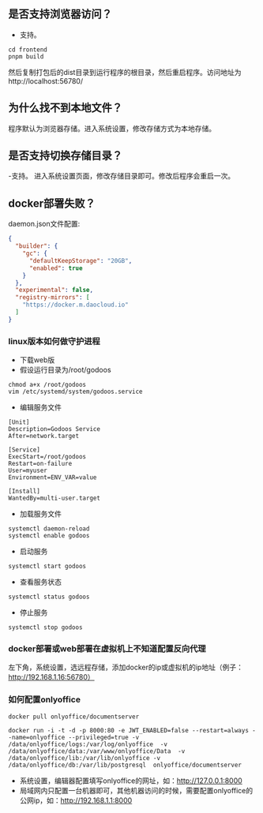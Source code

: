 ## 是否支持浏览器访问？
- 支持。
```
cd frontend
pnpm build
```
然后复制打包后的dist目录到运行程序的根目录，然后重启程序。访问地址为http://localhost:56780/

## 为什么找不到本地文件？
程序默认为浏览器存储。进入系统设置，修改存储方式为本地存储。

## 是否支持切换存储目录？
-支持。
进入系统设置页面，修改存储目录即可。修改后程序会重启一次。

## docker部署失败？
daemon.json文件配置:
```json
{
  "builder": {
    "gc": {
      "defaultKeepStorage": "20GB",
      "enabled": true
    }
  },
  "experimental": false,
  "registry-mirrors": [
    "https://docker.m.daocloud.io"
  ]
}

```

### linux版本如何做守护进程
- 下载web版
- 假设运行目录为/root/godoos
```
chmod a+x /root/godoos
vim /etc/systemd/system/godoos.service
```
- 编辑服务文件
```
[Unit]
Description=Godoos Service
After=network.target

[Service]
ExecStart=/root/godoos
Restart=on-failure
User=myuser
Environment=ENV_VAR=value

[Install]
WantedBy=multi-user.target
```
- 加载服务文件
```
systemctl daemon-reload
systemctl enable godoos
```
- 启动服务
```
systemctl start godoos
```
- 查看服务状态
```
systemctl status godoos
```
- 停止服务
```
systemctl stop godoos
```
### docker部署或web部署在虚拟机上不知道配置反向代理

左下角，系统设置，选远程存储，添加docker的ip或虚拟机的ip地址（例子：http://192.168.1.16:56780）

### 如何配置onlyoffice

```
docker pull onlyoffice/documentserver

docker run -i -t -d -p 8000:80 -e JWT_ENABLED=false --restart=always --name=onlyoffice --privileged=true -v /data/onlyoffice/logs:/var/log/onlyoffice  -v /data/onlyoffice/data:/var/www/onlyoffice/Data  -v /data/onlyoffice/lib:/var/lib/onlyoffice -v /data/onlyoffice/db:/var/lib/postgresql  onlyoffice/documentserver
```

- 系统设置，编辑器配置填写onlyoffice的网址，如：http://127.0.0.1:8000
- 局域网内只配置一台机器即可，其他机器访问的时候，需要配置onlyoffice的公网ip，如：http://192.168.1.1:8000

